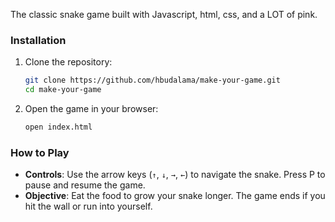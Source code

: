 The classic snake game built with Javascript, html, css, and a LOT of pink.

### Installation

1. Clone the repository:

    ```bash
    git clone https://github.com/hbudalama/make-your-game.git
    cd make-your-game
    ```

2. Open the game in your browser:

    ```bash
    open index.html
    ```

### How to Play

- **Controls**: Use the arrow keys (`↑`, `↓`, `→`, `←`) to navigate the snake. Press P to pause and resume the game.
- **Objective**: Eat the food to grow your snake longer. The game ends if you hit the wall or run into yourself.